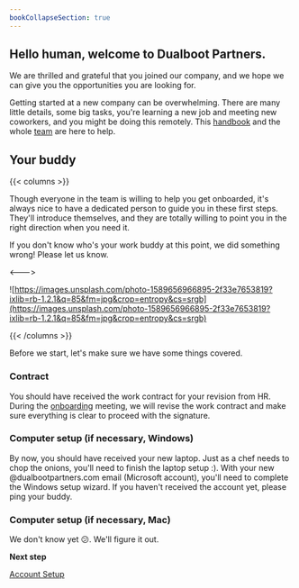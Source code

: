 ```yaml
---
bookCollapseSection: true
---
```


## Hello human, welcome to Dualboot Partners.

We are thrilled and grateful that you joined our company, and we hope we can give you the opportunities you are looking for.

Getting started at a new company can be overwhelming. There are many little details, some big tasks, you're learning a new job and meeting new coworkers, and you might be doing this remotely. This [handbook](https://www.notion.so/Handbook-bb36bc6fa6fb40859741001c1de58a37) and the whole [team](https://www.notion.so/Who-does-what-2fee42bc5a75466ea6ee9c6f3445c8bf) are here to help.

## Your buddy

{{< columns >}}

Though everyone in the team is willing to help you get onboarded, it's always nice to have a dedicated person to guide you in these first steps. They'll introduce themselves, and they are totally willing to point you in the right direction when you need it.

If you don't know who's your work buddy at this point, we did something wrong! Please let us know.

<--->

![https://images.unsplash.com/photo-1589656966895-2f33e7653819?ixlib=rb-1.2.1&q=85&fm=jpg&crop=entropy&cs=srgb](https://images.unsplash.com/photo-1589656966895-2f33e7653819?ixlib=rb-1.2.1&q=85&fm=jpg&crop=entropy&cs=srgb)

{{< /columns >}}

Before we start, let's make sure we have some things covered.

### Contract

You should have received the work contract for your revision from HR. During the [onboarding](https://www.notion.so/Onboarding-4a821e8dd19c4b91ac5490ea5ec8dbdc) meeting, we will revise the work contract and make sure everything is clear to proceed with the signature.

### Computer setup (if necessary, Windows)

By now, you should have received your new laptop. Just as a chef needs to chop the onions, you'll need to finish the laptop setup :). With your new @dualbootpartners.com email (Microsoft account), you'll need to complete the Windows setup wizard. If you haven't received the account yet, please ping your buddy.

### Computer setup (if necessary, Mac)

We don't know yet 😕. We'll figure it out.

**Next step**

[Account Setup](account-setup)
